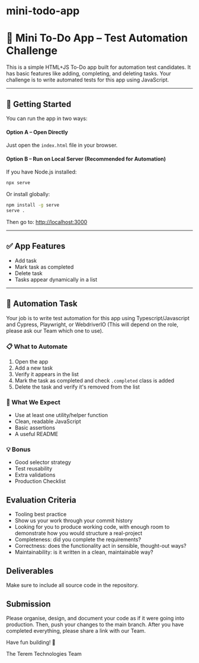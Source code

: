 # mini-todo-app

# 📝 Mini To-Do App – Test Automation Challenge

This is a simple HTML+JS To-Do app built for automation test candidates. It has basic features like adding, completing, and deleting tasks. Your challenge is to write automated tests for this app using JavaScript.

---

## 🚀 Getting Started

You can run the app in two ways:

#### Option A – Open Directly

Just open the `index.html` file in your browser.

#### Option B – Run on Local Server (Recommended for Automation)

If you have Node.js installed:

```bash
npx serve
```

Or install globally:

```bash
npm install -g serve
serve .
```

Then go to: [http://localhost:3000](http://localhost:3000)

---

## ✅ App Features

- Add task
- Mark task as completed
- Delete task
- Tasks appear dynamically in a list

---

## 🎯 Automation Task

Your job is to write test automation for this app using Typescript/Javascript and Cypress, Playwright, or WebdriverIO (This will depend on the role, please ask our Team which one to use).

### 📋 What to Automate

1. Open the app
2. Add a new task
3. Verify it appears in the list
4. Mark the task as completed and check `.completed` class is added
5. Delete the task and verify it's removed from the list

### 🔨 What We Expect

- Use at least one utility/helper function
- Clean, readable JavaScript
- Basic assertions
- A useful README

### 💡 Bonus

- Good selector strategy
- Test reusability
- Extra validations
- Production Checklist

## Evaluation Criteria

- Tooling best practice
- Show us your work through your commit history
- Looking for you to produce working code, with enough room to demonstrate how you would structure a real-project
- Completeness: did you complete the requirements?
- Correctness: does the functionality act in sensible, thought-out ways?
- Maintainability: is it written in a clean, maintainable way?

## Deliverables

Make sure to include all source code in the repository.

## Submission

Please organise, design, and document your code as if it were going into production. Then, push your changes to the main branch. After you have completed everything, please share a link with our Team.

Have fun building! 🚀

The Terem Technologies Team
